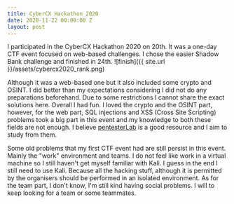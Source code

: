 ```yaml
---
title: CyberCX Hackathon 2020
date: 2020-11-22 00:00:00 Z
layout: post
---
```

I participated in the CyberCX Hackathon 2020 on 20th. It was a one-day CTF event focused on web-based challenges. I chose the easier Shadow Bank challenge and finished in 24th.
![finish]({{ site.url }}/assets/cybercx2020_rank.png) 

Although it was a web-based one but it also included some crypto and OSINT. I did better than my expectations considering I did not do any preparations beforehand. Due to some restrictions I cannot share the exact solutions here. Overall I had fun. I loved the crypto and the OSINT part, however, for the web part, SQL injections and XSS (Cross Site Scripting) problems took a big part in this event and my knowledge to both these fields are not enough. I believe [pentesterLab](https://pentesterlab.com) is a good resource and I aim to study from them.

Some old problems that my first CTF event had are still persist in this event. Mainly the "work" environment and teams. I do not feel like work in a virtual machine so I still haven't get myself familiar with Kali. I guess in the end I still need to use Kali. Because all the hacking stuff, although it is permitted by the organisers should be performed in an isolated environment. As for the team part, I don't know, I'm still kind having social problems. I will to keep looking for a team or some teammates.
     
  

